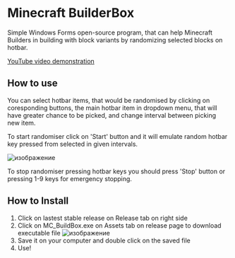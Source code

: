 # Minecraft BuilderBox
Simple Windows Forms open-source program, that can help Minecraft Builders in building with block variants by randomizing selected blocks on hotbar.

[YouTube video demonstration](https://www.youtube.com/watch?v=6OmH4hCIxns)

## How to use
You can select hotbar items, that would be randomised by clicking on coresponding buttons, the main hotbar item in dropdown menu, that will have greater chance to be picked, and change interval between picking new item.

To start randomiser click on 'Start' button and it will emulate random hotbar key pressed from selected in given intervals.

![изображение](https://user-images.githubusercontent.com/46106832/110351917-82d24980-805f-11eb-86eb-12dfac412ec9.png)

To stop randomiser pressing hotbar keys you should press 'Stop' button or pressing 1-9 keys for emergency stopping.

## How to Install
1. Click on lastest stable release on Release tab on right side 
2. Click on MC_BuildBox.exe on Assets tab on release page to download executable file
![изображение](https://user-images.githubusercontent.com/46106832/110325776-f5ccc780-8041-11eb-82b4-fced5d3f416c.png)
3. Save it on your computer and double click on the saved file
4. Use!
